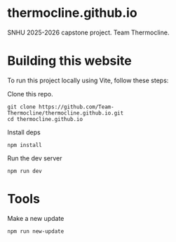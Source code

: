 # thermocline.github.io

SNHU 2025-2026 capstone project.
Team Thermocline.


# Building this website

To run this project locally using Vite, follow these steps:

Clone this repo.
```shell
git clone https://github.com/Team-Thermocline/thermocline.github.io.git
cd thermocline.github.io
```

Install deps
```shell
npm install
```

Run the dev server
```shell
npm run dev
```

# Tools

Make a new update
```shell
npm run new-update
```
